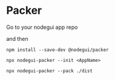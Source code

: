 # Packer

Go to your nodegui app repo

and then

```
npm install --save-dev @nodegui/packer

npx nodegui-packer --init <AppName>

npx nodegui-packer --pack ./dist
```
